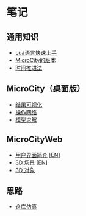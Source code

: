 # 笔记
## 通用知识
- [Lua语言快速上手](./lua.md)
- [MicroCity的版本](./versions.md)
- [时间推进法](./timelapse.md)

## MicroCity（桌面版）
- [结果可视化](./visualization.md)
- [操作网络](./network.md)
- [模型求解](./lp.md)

## MicroCityWeb
- [用户界面简介](./web_ui.md) \[[EN](./web_ui_en.md)\]
- [3D 场景](./3d_scene.md) \[[EN](./3d_scene_en.md)\]
- [3D 对象](./3d_objects.md)

## 思路
- [仓库仿真](./warehouse_simulation.md)